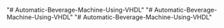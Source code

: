"# Automatic-Beverage-Machine-Using-VHDL" 
"# Automatic-Beverage-Machine-Using-VHDL" 
"# Automatic-Beverage-Machine-Using-VHDL" 

